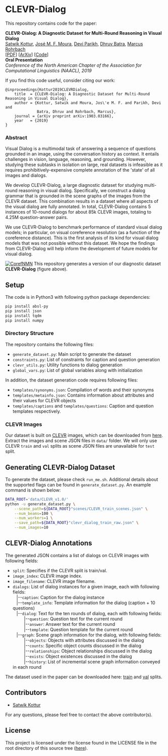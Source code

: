 # CLEVR-Dialog

This repository contains code for the paper:

**CLEVR-Dialog: A Diagnostic Dataset for Multi-Round Reasoning in Visual Dialog**  
[Satwik Kottur][2], [José M. F. Moura][3], [Devi Parikh][4], [Dhruv Batra][5], [Marcus Rohrbach][6]  
[[PDF][7]] [[ArXiv][1]] [[Code][8]]  
**Oral Presentation**   
_Conference of the North American Chapter of the Association for Computational Linguistics (NAACL), 2019_

If you find this code useful, consider citing our work:

```
@inproceedings{Kottur2019CLEVRDialog,
	title  = {CLEVR-Dialog: A Diagnostic Dataset for Multi-Round Reasoning in Visual Dialog},  
	author = {Kottur, Satwik and Moura, Jos\'e M. F. and Parikh, Devi and   
	          Batra, Dhruv and Rohrbach, Marcus},  
	journal = {arXiv preprint arXiv:1903.03166},
	year   = {2019}  
}
```

### Abstract
Visual Dialog is a multimodal task of answering a sequence of questions 
grounded in an image, using the conversation history as context.
It entails challenges in vision, language, reasoning, and grounding.
However, studying these subtasks in isolation on large, real datasets is 
infeasible as it requires prohibitively-expensive complete annotation of the 
'state' of all images and dialogs. 


We develop CLEVR-Dialog, a large diagnostic dataset for studying multi-round 
reasoning in visual dialog.
Specifically, we construct a dialog grammar that is grounded in the scene 
graphs of the images from the CLEVR dataset.
This combination results in a dataset where all aspects of the visual dialog 
are fully annotated.
In total, CLEVR-Dialog contains 5 instances of 10-round dialogs for about 85k 
CLEVR images, totaling to 4.25M question-answer pairs. 


We use CLEVR-Dialog to benchmark performance of standard visual dialog models;
in particular, on visual coreference resolution (as a function of the 
coreference distance).
This is the first analysis of its kind for visual dialog models that was not 
possible without this dataset.
We hope the findings from CLEVR-Dialog will help inform the development of 
future models for visual dialog.


[![CorefNMN](https://i.imgur.com/mwC1mVC.png)][1]
This repository generates a version of our diagnostic dataset **CLEVR-Dialog**
(figure above).


## Setup

The code is in Python3 with following python package dependencies:

```bash
pip install absl-py
pip install json
pip install tqdm
pip install numpy
```

### Directory Structure
The repository contains the following files:

* `generate_dataset.py`: Main script to generate the dataset
* `constraints.py`: List of constraints for caption and question generation
* `clevr_utils.py`: Utility functions to dialog generation
* `global_vars.py`: List of global variables along with initialization

In addition, the dataset generation code requires following files:

* `templates/synonyms.json`: Compilation of words and their synonyms
* `templates/metainfo.json`: Contains information about attributes and their values for CLEVR objects
* `templates/captions` and `templates/questions`: Caption and question templates respectively.

### CLEVR Images
Our dataset is built on [CLEVR][10] images, which can be downloaded from [here][11].
Extract the images and scene JSON files in `data/` folder.
We will only use CLEVR `train` and `val` splits as scene JSON files are unavailable for `test` split.


## Generating CLEVR-Dialog Dataset

To generate the dataset, please check `run_me.sh`.
Additional details about the supported flags can be found in `generate_dataset.py`.
An example command is shown below:

```bash
DATA_ROOT='data/CLEVR_v1.0/'
python -u generate_dataset.py \
	--scene_path=${DATA_ROOT}"scenes/CLEVR_train_scenes.json" \
	--num_beams=100 \
	--num_workers=1 \
	--save_path=${DATA_ROOT}"clevr_dialog_train_raw.json" \
	--num_images=10
```


## CLEVR-Dialog Annotations

The generated JSON contains a list of dialogs on CLEVR images with following fields:  

* `split`: Specifies if the CLEVR split is train/val. 
* `image_index`: CLEVR image index. 
* `image_filename`: CLEVR image filename. 
* `dialogs`: List of dialog instances for a given image, each with following fields:  
	 &nbsp;&nbsp; |--`caption`: Caption for the dialog instance  
 	 &nbsp;&nbsp; |--`template_info`: Template information for the dialog (caption + 10 questions)  
	 &nbsp;&nbsp; |--`dialog`: Text for the ten rounds of dialog, each with following fields:  
	 &nbsp;&nbsp;&nbsp;&nbsp;&nbsp;&nbsp;&nbsp;&nbsp;
	 |--`question`: Question text for the current round  
	 &nbsp;&nbsp;&nbsp;&nbsp;&nbsp;&nbsp;&nbsp;&nbsp;
	 |--`answer`: Answer text for the current round  
	 &nbsp;&nbsp;&nbsp;&nbsp;&nbsp;&nbsp;&nbsp;&nbsp;
	 |--`template`: Question template for the current round  
 	 &nbsp;&nbsp; |--`graph`: Scene graph information for the dialog, with following fields:  
 	 &nbsp;&nbsp;&nbsp;&nbsp;&nbsp;&nbsp;&nbsp;&nbsp;
	 |--`objects`: Objects with attributes discussed in the dialog  
	 &nbsp;&nbsp;&nbsp;&nbsp;&nbsp;&nbsp;&nbsp;&nbsp;
	 |--`counts`: Specific object counts discussed in the dialog  
	 &nbsp;&nbsp;&nbsp;&nbsp;&nbsp;&nbsp;&nbsp;&nbsp;
	 |--`relationships`: Object relationships discussed in the dialog  
	 &nbsp;&nbsp;&nbsp;&nbsp;&nbsp;&nbsp;&nbsp;&nbsp;
	 |--`exists`: Object existences discussed in the dialog  
	 &nbsp;&nbsp;&nbsp;&nbsp;&nbsp;&nbsp;&nbsp;&nbsp;
	 |--`history`: List of incremental scene graph information conveyed in each round	
	 
	 
The dataset used in the paper can be downloaded here: [train][13] and [val][12] splits.

## Contributors

* [Satwik Kottur][2]

For any questions, please feel free to contact the above contributor(s).

## License

This project is licensed under the license found in the LICENSE file in the
root directory of this source tree ([here][9]).


[1]:https://arxiv.org/abs/1903.03166
[2]:https://satwikkottur.github.io/
[3]:https://users.ece.cmu.edu/~moura/
[4]:https://www.cc.gatech.edu/~parikh/
[5]:https://www.cc.gatech.edu/~dbatra/
[6]:http://rohrbach.vision/
[7]:https://arxiv.org/abs/1903.03166.pdf
[8]:https://github.com/satwikkottur/clevr-dialog
[9]:https://github.com/satwikkottur/clevr-dialog/blob/master/LICENSE
[10]:https://cs.stanford.edu/people/jcjohns/clevr/
[11]:https://s3-us-west-1.amazonaws.com/clevr/CLEVR_v1.0.zip
[12]:https://drive.google.com/file/d/1efCk917eT_vgDO__OS6cKZkC8stT5OL7/view?usp=sharing
[13]:https://drive.google.com/file/d/1u6YABdNSfBrnV7CXVp5cfOSstGK0gyaE/view?usp=sharing